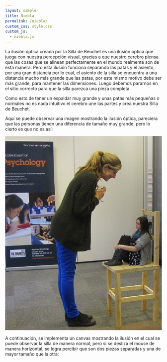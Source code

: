 ```yaml
---
layout: sample
title: Niebla
permalink: /niebla/
custom_css: style.css
custom_js:
  - niebla.js
---
```

La ilusión óptica creada por la Silla de Beuchet es una ilusión óptica que juega con nuestra percepción visual, gracias a que nuestro cerebro piensa que las cosas que se alinean perfectamente en el mundo realmente son de esta manera. Pero esta ilusión funciona separando las patas y el asiento, por una gran distancia por lo cual, el asiento de la silla se encuentra a una distancia mucho más grande que las patas, por este mismo motivo debe ser más grande, para mantener las dimensiones. Luego debemos pararnos en el sitio correcto para que la silla parezca una pieza completa.

Como esto de tener un espaldar muy grande y unas patas más pequeñas o normales no es nada intuitivo el cerebro une las partes y crea nuestra Silla de Beuchet.

Aquí se puede observar una imagen mostrando la ilusión óptica, pareciera que las personas tienen una diferencia de tamaño muy grande, pero lo cierto es que no es así:


<img src="../images/BeuchetChair.jpg" alt="beuchet" class="center-image">


A continuación, se implementa un canvas mostrando la ilusión en el cual se puede observar la silla de manera normal, pero si se desliza el mouse de manera horizontal, se logra percibir que son dos piezas separadas y una de mayor tamaño que la otra:

<div class="center-text">
<div class="center-image" id='niebla'></div>
</div>